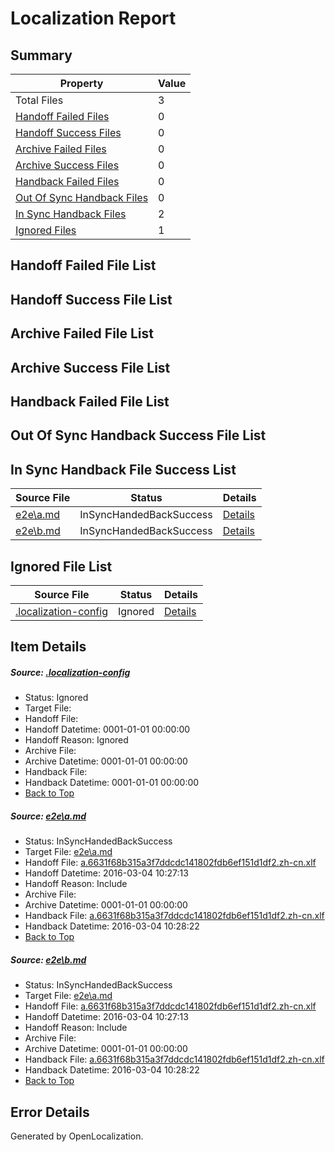 # <a name='report-top'></a> Localization Report

## Summary
 Property | Value 
 -------- | ----- 
 Total Files | 3
[ Handoff Failed Files ](#handoff-failed-list)| 0
[ Handoff Success Files ](#handoff-success-list)| 0
[ Archive Failed Files ](#archive-failed-list)| 0
[ Archive Success Files ](#archive-success-list)| 0
[ Handback Failed Files ](#handback-failed-list)| 0
[ Out Of Sync Handback Files ](#outofsync-handback-success-list)| 0
[ In Sync Handback Files ](#insync-handback-success-list)| 2
[ Ignored Files ](#ignored-list)| 1

## <a name='handoff-failed-list'></a> Handoff Failed File List

## <a name='handoff-success-list'></a> Handoff Success File List

## <a name='archive-failed-list'></a> Archive Failed File List

## <a name='archive-success-list'></a> Archive Success File List

## <a name='handback-failed-list'></a> Handback Failed File List

## <a name='outofsync-handback-success-list'></a> Out Of Sync Handback Success File List

## <a name='insync-handback-success-list'></a> In Sync Handback File Success List
 Source File | Status | Details 
 ----------- | ------ | ------- 
 [e2e\a.md](https://github.com/OpenLocalizationTest/oltest/blob/948b236d2d7137b0c6d12d6c55673183e3e3e8ed/e2e/a.md) | InSyncHandedBackSuccess | [Details](#bab1106f57c0f358e9bff88f24e219c1a54e72a01)
 [e2e\b.md](https://github.com/OpenLocalizationTest/oltest/blob/948b236d2d7137b0c6d12d6c55673183e3e3e8ed/e2e/b.md) | InSyncHandedBackSuccess | [Details](#bab1106f57c0f358e9bff88f24e219c1a54e72a02)

## <a name='ignored-list'></a> Ignored File List
 Source File | Status | Details 
 ----------- | ------ | ------- 
 [.localization-config](https://github.com/OpenLocalizationTest/oltest/blob/948b236d2d7137b0c6d12d6c55673183e3e3e8ed/.localization-config) | Ignored | [Details](#66aca4b1c2f43b14ec41e0e427345df94af1d5e10)

## Item Details
##### <a name='66aca4b1c2f43b14ec41e0e427345df94af1d5e10'></a> Source: [.localization-config](https://github.com/OpenLocalizationTest/oltest/blob/948b236d2d7137b0c6d12d6c55673183e3e3e8ed/.localization-config)
* Status: Ignored
* Target File: 
* Handoff File: 
* Handoff Datetime: 0001-01-01 00:00:00
* Handoff Reason: Ignored
* Archive File: 
* Archive Datetime: 0001-01-01 00:00:00
* Handback File: 
* Handback Datetime: 0001-01-01 00:00:00
* [Back to Top](#report-top)

##### <a name='bab1106f57c0f358e9bff88f24e219c1a54e72a01'></a> Source: [e2e\a.md](https://github.com/OpenLocalizationTest/oltest/blob/948b236d2d7137b0c6d12d6c55673183e3e3e8ed/e2e/a.md)
* Status: InSyncHandedBackSuccess
* Target File: [e2e\a.md](https://github.com/OpenLocalizationTestOrg/oltest.zh-cn/blob/2dfc6a7556730b5fa1d0a02d55292bbeefc64009/e2e/a.md)
* Handoff File: [a.6631f68b315a3f7ddcdc141802fdb6ef151d1df2.zh-cn.xlf](https://github.com/OpenLocalizationTestOrg/olhandoff/blob/d7e2bacbe921c6deb49b888e98bec7f283ba47c8/ol-handoff/OpenLocalizationTestOrg/oltest.zh-cn/qimu/ht/a.6631f68b315a3f7ddcdc141802fdb6ef151d1df2.zh-cn.xlf)
* Handoff Datetime: 2016-03-04 10:27:13
* Handoff Reason: Include
* Archive File: 
* Archive Datetime: 0001-01-01 00:00:00
* Handback File: [a.6631f68b315a3f7ddcdc141802fdb6ef151d1df2.zh-cn.xlf](https://github.com/OpenLocalizationTestOrg/olhandback/blob/bd33426f4e4aa1491378ed4e321629468bb00fa5/ol-handback/OpenLocalizationTestOrg/oltest.zh-cn/qimu/ht/a.6631f68b315a3f7ddcdc141802fdb6ef151d1df2.zh-cn.xlf)
* Handback Datetime: 2016-03-04 10:28:22
* [Back to Top](#report-top)

##### <a name='bab1106f57c0f358e9bff88f24e219c1a54e72a02'></a> Source: [e2e\b.md](https://github.com/OpenLocalizationTest/oltest/blob/948b236d2d7137b0c6d12d6c55673183e3e3e8ed/e2e/b.md)
* Status: InSyncHandedBackSuccess
* Target File: [e2e\a.md](https://github.com/OpenLocalizationTestOrg/oltest.zh-cn/blob/2dfc6a7556730b5fa1d0a02d55292bbeefc64009/e2e/a.md)
* Handoff File: [a.6631f68b315a3f7ddcdc141802fdb6ef151d1df2.zh-cn.xlf](https://github.com/OpenLocalizationTestOrg/olhandoff/blob/d7e2bacbe921c6deb49b888e98bec7f283ba47c8/ol-handoff/OpenLocalizationTestOrg/oltest.zh-cn/qimu/ht/a.6631f68b315a3f7ddcdc141802fdb6ef151d1df2.zh-cn.xlf)
* Handoff Datetime: 2016-03-04 10:27:13
* Handoff Reason: Include
* Archive File: 
* Archive Datetime: 0001-01-01 00:00:00
* Handback File: [a.6631f68b315a3f7ddcdc141802fdb6ef151d1df2.zh-cn.xlf](https://github.com/OpenLocalizationTestOrg/olhandback/blob/bd33426f4e4aa1491378ed4e321629468bb00fa5/ol-handback/OpenLocalizationTestOrg/oltest.zh-cn/qimu/ht/a.6631f68b315a3f7ddcdc141802fdb6ef151d1df2.zh-cn.xlf)
* Handback Datetime: 2016-03-04 10:28:22
* [Back to Top](#report-top)


## Error Details

Generated by OpenLocalization.
